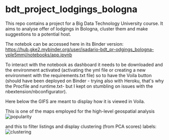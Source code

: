 # bdt_project_lodgings_bologna

This repo contains a project for a Big Data Technology University course.  It aims to analyse offer of lodgings in Bologna, cluster them and make suggestions to a potential host.  

The notebok can be accessed here in its Binder version:
https://hub.gke2.mybinder.org/user/isadario-bdt_pr-odgings_bologna-yple5mmj/notebooks/app.ipynb

To interact with the notebook as dashboard it needs to be downloaded and the environment activated (activating the yml file or creating a new environment with the requirements.txt file) so to have the Voila button (should have been deployed on Binder - trying also with Heroku, that's why the Procfile and runtime.txt- but I kept on stumbling on issues with the nbextension/nbconfigurator). 


Here below the GIFS are meant to display how it is viewed in Voila.   

This is one of the maps employed for the high-level geospatial analysis 
![popularity](demo_gif/mostcommon.gif)

and this to filter listings and display clustering (from PCA scores) labels: 
![clustering](demo_gif/clustering.gif)

